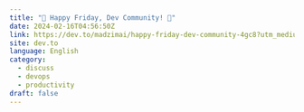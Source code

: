 ```yaml
---
title: "🎉 Happy Friday, Dev Community! 🌟"
date: 2024-02-16T04:56:50Z
link: https://dev.to/madzimai/happy-friday-dev-community-4gc8?utm_medium=RSS&utm_source=news.12bit.vn
site: dev.to
language: English
category:
  - discuss
  - devops
  - productivity
draft: false
---
```

